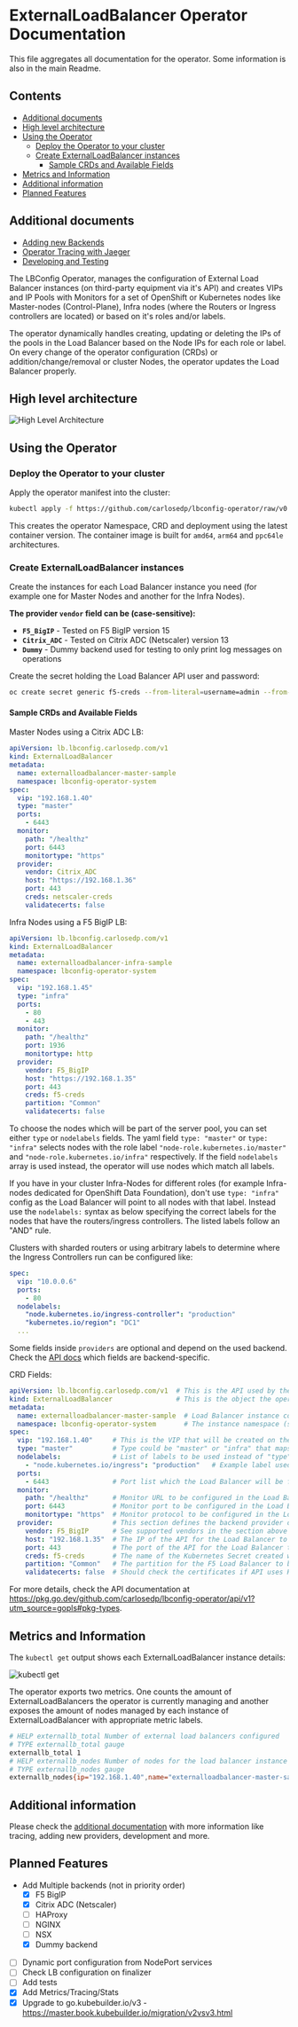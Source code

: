 # ExternalLoadBalancer Operator Documentation <!-- omit in toc -->

This file aggregates all documentation for the operator. Some information is also in the main Readme.

## Contents <!-- omit in toc -->

* [Additional documents](#additional-documents)
* [High level architecture](#high-level-architecture)
* [Using the Operator](#using-the-operator)
  * [Deploy the Operator to your cluster](#deploy-the-operator-to-your-cluster)
  * [Create ExternalLoadBalancer instances](#create-externalloadbalancer-instances)
    * [Sample CRDs and Available Fields](#sample-crds-and-available-fields)
* [Metrics and Information](#metrics-and-information)
* [Additional information](#additional-information)
* [Planned Features](#planned-features)

## Additional documents

* [Adding new Backends](Creating_Backends.md)
* [Operator Tracing with Jaeger](Tracing.md)
* [Developing and Testing](Developing_Testing.md)


The LBConfig Operator, manages the configuration of External Load Balancer instances (on third-party equipment via it's API) and creates VIPs and IP Pools with Monitors for a set of OpenShift or Kubernetes nodes like Master-nodes (Control-Plane), Infra nodes (where the Routers or Ingress controllers are located) or based on it's roles and/or labels.

The operator dynamically handles creating, updating or deleting the IPs of the pools in the Load Balancer based on the Node IPs for each role or label. On every change of the operator configuration (CRDs) or addition/change/removal or cluster Nodes, the operator updates the Load Balancer properly.

## High level architecture

![High Level Architecture](img/LBOperator-Arch.drawio.png)

## Using the Operator

### Deploy the Operator to your cluster

Apply the operator manifest into the cluster:

```sh
kubectl apply -f https://github.com/carlosedp/lbconfig-operator/raw/v0.2.0/manifests/deploy.yaml
```

This creates the operator Namespace, CRD and deployment using the latest container version. The container image is built for `amd64`, `arm64` and `ppc64le` architectures.

### Create ExternalLoadBalancer instances

Create the instances for each Load Balancer instance you need (for example one for Master Nodes and another for the Infra Nodes).

**The provider `vendor` field can be (case-sensitive):**

* **`F5_BigIP`** - Tested on F5 BigIP version 15
* **`Citrix_ADC`** - Tested on Citrix ADC (Netscaler) version 13
* **`Dummy`** - Dummy backend used for testing to only print log messages on operations

Create the secret holding the Load Balancer API user and password:

```sh
oc create secret generic f5-creds --from-literal=username=admin --from-literal=password=admin123 --namespace lbconfig-operator-system
```

#### Sample CRDs and Available Fields

Master Nodes using a Citrix ADC LB:

```yaml
apiVersion: lb.lbconfig.carlosedp.com/v1
kind: ExternalLoadBalancer
metadata:
  name: externalloadbalancer-master-sample
  namespace: lbconfig-operator-system
spec:
  vip: "192.168.1.40"
  type: "master"
  ports:
    - 6443
  monitor:
    path: "/healthz"
    port: 6443
    monitortype: "https"
  provider:
    vendor: Citrix_ADC
    host: "https://192.168.1.36"
    port: 443
    creds: netscaler-creds
    validatecerts: false
```

Infra Nodes using a F5 BigIP LB:

```yaml
apiVersion: lb.lbconfig.carlosedp.com/v1
kind: ExternalLoadBalancer
metadata:
  name: externalloadbalancer-infra-sample
  namespace: lbconfig-operator-system
spec:
  vip: "192.168.1.45"
  type: "infra"
  ports:
    - 80
    - 443
  monitor:
    path: "/healthz"
    port: 1936
    monitortype: http
  provider:
    vendor: F5_BigIP
    host: "https://192.168.1.35"
    port: 443
    creds: f5-creds
    partition: "Common"
    validatecerts: false
```

To choose the nodes which will be part of the server pool, you can set either `type` or `nodelabels` fields. The yaml field `type: "master"` or `type: "infra"` selects nodes with the role label `"node-role.kubernetes.io/master"` and `"node-role.kubernetes.io/infra"` respectively. If the field `nodelabels` array is used instead, the operator will use nodes which match all labels.

If you have in your cluster Infra-Nodes for different roles (for example Infra-nodes dedicated for OpenShift Data Foundation), don't use `type: "infra"` config as the Load Balancer will point to all nodes with that label. Instead use the `nodelabels:` syntax as below specifying the correct labels for the nodes that have the routers/ingress controllers. The listed labels follow an "AND" rule.

Clusters with sharded routers or using arbitrary labels to determine where the Ingress Controllers run can be configured like:

```yaml
spec:
  vip: "10.0.0.6"
  ports:
    - 80
  nodelabels:
    "node.kubernetes.io/ingress-controller": "production"
    "kubernetes.io/region": "DC1"
  ...
```

Some fields inside `providers` are optional and depend on the used backend. Check the [API docs](https://pkg.go.dev/github.com/carlosedp/lbconfig-operator/api/v1?utm_source=gopls#Provider) which fields are backend-specific.

CRD Fields:

```yaml
apiVersion: lb.lbconfig.carlosedp.com/v1  # This is the API used by the operator (mandatory)
kind: ExternalLoadBalancer                # This is the object the operator manages (mandatory)
metadata:
  name: externalloadbalancer-master-sample  # Load Balancer instance configuration name (mandatory)
  namespace: lbconfig-operator-system       # The instance namespace (same as the operator runs) (mandatory)
spec:
  vip: "192.168.1.40"     # This is the VIP that will be created on the Load Balancer for this instance (mandatory)
  type: "master"          # Type could be "master" or "infra" that maps to OpenShift labels (optional)
  nodelabels:             # List of labels to be used instead of "type" field (optional)
    - "node.kubernetes.io/ingress": "production"   # Example label used to fetch the Node IPs by this instance (optional)
  ports:
    - 6443                # Port list which the Load Balancer will be forwarding the traffic (mandatory)
  monitor:
    path: "/healthz"      # Monitor URL to be configured in the Load Balancer instance
    port: 6443            # Monitor port to be configured in the Load Balancer instance
    monitortype: "https"  # Monitor protocol to be configured in the Load Balancer instance
  provider:               # This section defines the backend provider or vendor of the Load Balancer
    vendor: F5_BigIP      # See supported vendors in the section above (mandatory)
    host: "192.168.1.35"  # The IP of the API for the Load Balancer to be managed (mandatory)
    port: 443             # The port of the API for the Load Balancer to be managed (mandatory)
    creds: f5-creds       # The name of the Kubernetes Secret created with username and password to the API (mandatory)
    partition: "Common"   # The partition for the F5 Load Balancer to be used (optional, only for F5_BigIP provider)
    validatecerts: false  # Should check the certificates if API uses HTTPS (true or false) (optional)
```

For more details, check the API documentation at <https://pkg.go.dev/github.com/carlosedp/lbconfig-operator/api/v1?utm_source=gopls#pkg-types>.

## Metrics and Information

The `kubectl get` output shows each ExternalLoadBalancer instance details:

![kubectl get](./docs/img/kubectl-get.jpg)

The operator exports two metrics. One counts the amount of ExternalLoadBalancers the operator is currently managing and another exposes the amount of nodes managed by each instance of ExternalLoadBalancer with appropriate metric labels.

```sh
# HELP externallb_total Number of external load balancers configured
# TYPE externallb_total gauge
externallb_total 1
# HELP externallb_nodes Number of nodes for the load balancer instance
# TYPE externallb_nodes gauge
externallb_nodes{ip="192.168.1.40",name="externalloadbalancer-master-sample",namespace="lbconfig-operator-system",port="6443",type="master"} 3
```

## Additional information

Please check the [additional documentation](docs/Readme.md) with more information like tracing, adding new providers, development and more.

## Planned Features

* Add Multiple backends (not in priority order)
  * [x] F5 BigIP
  * [x] Citrix ADC (Netscaler)
  * [ ] HAProxy
  * [ ] NGINX
  * [ ] NSX
  * [x] Dummy backend
* [ ] Dynamic port configuration from NodePort services
* [ ] Check LB configuration on finalizer
* [ ] Add tests
* [x] Add Metrics/Tracing/Stats
* [x] Upgrade to go.kubebuilder.io/v3 - <https://master.book.kubebuilder.io/migration/v2vsv3.html>
